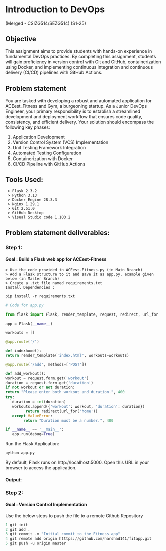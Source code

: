 # Introduction to DevOps 
(Merged - CSIZG514/SEZG514) (S1-25)

## Objective 
This assignment aims to provide students with hands-on experience in fundamental DevOps practices. By completing this assignment, students will gain proficiency in version control with Git and GitHub, containerization using Docker, and implementing continuous integration and continuous delivery (CI/CD) pipelines with GitHub Actions. 

## Problem statement
You are tasked with developing a robust and automated application for ACEest_Fitness and Gym, a burgeoning startup. As a Junior DevOps Engineer, your primary responsibility is to establish a streamlined development and deployment workflow that ensures code quality, consistency, and efficient delivery. Your solution should encompass the following key phases:
1.	Application Development
2.	Version Control System (VCS) Implementation
3.	Unit Testing Framework Integration
4.	Automated Testing Configuration
5.	Containerization with Docker
6.	CI/CD Pipeline with GitHub Actions

## Tools Used:
     > Flask 2.3.2
     > Python 3.13
     > Docker Engine 28.3.3
     > Nginx 1.29.1
     > Git 2.51.0
     > GitHub Desktop
     > Visual Studio code 1.103.2

## Problem statement deliverables:

### Step 1: 
#### Goal : Build a Flask web app for ACEest-Fitness
    > Use the code provided in ACEest-Fitness.py (in Main Branch)
    > Add a Flask structure to it and save it as app.py, example given below (in Master Branch)
    > Create a .txt file named requirements.txt
    Install Dependencies :
  ```python
  pip install -r requirements.txt
  ```
```python
# Code for app.py

from flask import Flask, render_template, request, redirect, url_for

app = Flask(__name__)

workouts = []

@app.route('/')

def indexhome():
return render_template('index.html', workouts=workouts)

@app.route('/add', methods=['POST'])

def add_workout():
workout = request.form.get('workout')
duration = request.form.get('duration')
if not workout or not duration:
return "Please enter both workout and duration.", 400
try:
   duration = int(duration)
   workouts.append({'workout': workout, 'duration': duration})
         return redirect(url_for('home'))
   except ValueError:
        return "Duration must be a number.", 400

if __name__ == '__main__':
   app.run(debug=True)
```
Run the Flask Application:
```bash
python app.py
```
By default, Flask runs on http://localhost:5000. Open this URL in your browser to access the application.
#### Output:

### Step 2: 
#### Goal : Version Control Implementation
Use the below steps to push the file to a remote Github Repository
```python
1 git init
2 git add .
3 git commit -m "Initial commit to the Fitness app"
4 git remote add origin htttps://github.com/harshad141/fitapp.git
5 git push -u origin master
